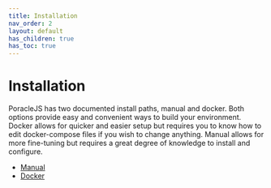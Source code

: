 ```yaml
---
title: Installation
nav_order: 2
layout: default
has_children: true
has_toc: true
---
```


# Installation

PoracleJS has two documented install paths, manual and docker. Both options provide easy and convenient ways to build your environment. Docker allows for quicker and easier setup but requires you to know how to edit docker-compose files if you wish to change anything. Manual allows for more fine-tuning but requires a great degree of knowledge to install and configure.

 * [Manual](manual)
 * [Docker](docker)
